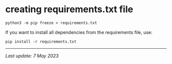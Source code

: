 # creating requirements.txt file

```
python3 -m pip freeze > requirements.txt
```
If you want to install all dependencies from the requirements file, use:
```
pip install -r requirements.txt
```

---
_Last update: 7 May 2023_ 